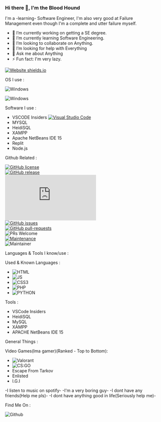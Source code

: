 ### Hi there 👋, I'm the Blood Hound
I'm a -learning- Software Engineer, I'm also very good at Failure Management even though I'm a complete and utter failure myself.
<br>


- 🔭 I’m currently working on getting a SE degree.
- 🌱 I’m currently learning Software Engineering.
- 👯 I’m looking to collaborate on Anything.
- 🤔 I’m looking for help with Everything
- 💬 Ask me about Anything
- ⚡ Fun fact: I'm very lazy.

[![Website shields.io](https://img.shields.io/website-up-down-green-red/http/shields.io.svg)](http://shields.io/)

OS I use :

![Windows](https://img.shields.io/badge/Windows-0078D6?style=for-the-badge&logo=windows&logoColor=white)

![Windows](https://img.shields.io/badge/Kali_Linux-557C94?style=for-the-badge&logo=kali-linux&logoColor=white)

Software I use :

- VSCODE Insiders [![Visual Studio Code](https://img.shields.io/badge/--007ACC?logo=visual%20studio%20code&logoColor=ffffff)](https://code.visualstudio.com/)
- MYSQL
- HeidiSQL
- XAMPP
- Apache NetBeans IDE 15
- Replit
- Node.js

Github Related :

[![GitHub license](https://img.shields.io/github/license/Naereen/StrapDown.js.svg)](https://github.com/Naereen/StrapDown.js/blob/master/LICENSE)
<br>
[![GitHub release](https://img.shields.io/github/release/Naereen/StrapDown.js.svg)](https://GitHub.com/Naereen/StrapDown.js/releases/)
<br>
[![Latest release](https://badgen.net/github/release/Naereen/Strapdown.js)](https://github.com/Naereen/Strapdown.js/releases)
<br>
[![GitHub issues](https://img.shields.io/github/issues/Naereen/StrapDown.js.svg)](https://GitHub.com/Naereen/StrapDown.js/issues/)
<br>
[![GitHub pull-requests](https://img.shields.io/github/issues-pr/Naereen/StrapDown.js.svg)](https://GitHub.com/Naereen/StrapDown.js/pull/)
<br>
![PRs Welcome](https://img.shields.io/badge/PRs-welcome-brightgreen.svg?style=flat-square)
<br>
[![Maintenance](https://img.shields.io/badge/Maintained%3F-yes-green.svg)](https://GitHub.com/Naereen/StrapDown.js/graphs/commit-activity)
<br>
![Maintainer](https://img.shields.io/badge/maintainer-TheBloodHound-blue)

Languages & Tools I know/use :

Used & Known Languages :

- ![HTML](https://img.shields.io/badge/HTML5-E34F26?style=for-the-badge&logo=html5&logoColor=white)
- ![JS](https://img.shields.io/badge/JavaScript-323330?style=for-the-badge&logo=javascript&logoColor=F7DF1E)
- ![CSS3](https://img.shields.io/badge/CSS3-1572B6?style=for-the-badge&logo=css3&logoColor=white)
- ![PHP](https://img.shields.io/badge/PHP-777BB4?style=for-the-badge&logo=php&logoColor=white)
- ![PYTHON](https://img.shields.io/badge/Python-FFD43B?style=for-the-badge&logo=python&logoColor=blue)

Tools :

- VSCode Insiders
- HeidiSQL
- MySQL
- XAMPP
- APACHE NetBeans IDE 15

General Things :

Video Games(Ima gamer)(Ranked - Top to Bottom):

- ![Valorant](https://img.shields.io/badge/Valorant-fa4454?style=for-the-badge&logo=valorant&logoColor=white)
- ![CS:GO](https://img.shields.io/badge/Counter_Strike-000000?style=for-the-badge&logo=counter-strike&logoColor=white)
- Escape From Tarkov
- Enlisted
- I.G.I

-I listen to music on spotify-
-I'm a very boring guy-
-I dont have any friends(Help me pls)-
-I dont have anything good in life(Seriously help me)-

Find Me On :

![Github](https://img.shields.io/badge/GitHub-100000?style=for-the-badge&logo=github&logoColor=white)
